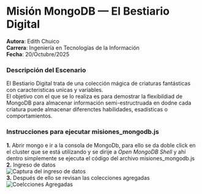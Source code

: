 # Misión MongoDB — El Bestiario Digital
**Autora**: Edith Chuico  
**Carrera**: Ingeniería en Tecnologías de la Información  
**Fecha**: 20/Octubre/2025  
### Descripción del Escenario
El Bestiario Digital trata de una colección mágica de criaturas fantásticas con caracteristicas unicas y variables.  
El objetivo con el que se lo realiza es para demostrar la flexibildiad de MongoDB para almacenar información semi-estructruada en dodne cada criatura puede almacenar diferenctes habilidades, esadísticas o comportamientos.  
### Instrucciones para ejecutar misiones_mongodb.js
**1.** Abrir mongo e ir a la consola de MongoDb, para ello se da doble click en el cluster que se está utilizando y se dirije a _Open MongoDB Shell_ y ahí dentro simplemente se ejecuta el código del archivo misiones_mongodb.js
**2.** Ingreso de datos  
![Captura del ingreso de datos](https://github.com/EdithChuico/mision-mongodb-EdithChuico/tree/782bd65825422fb42d34b14630f57bbf272c4794/imagenes/AgregarDatos.png)  
**3.** Después de ello se revisan las colecciones agregadas  
![Coelcciones Agregadas](https://github.com/EdithChuico/mision-mongodb-EdithChuico/tree/782bd65825422fb42d34b14630f57bbf272c4794/imagenes/DatosAgregados.png)  



